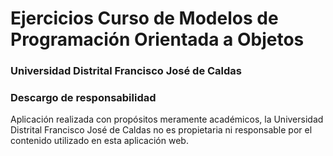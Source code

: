 # Ejercicios Curso de Modelos de Programación Orientada a Objetos
### Universidad Distrital Francisco José de Caldas

### Descargo de responsabilidad
Aplicación realizada con propósitos meramente académicos, 
la Universidad Distrital Francisco José de Caldas no es propietaria
ni responsable por el contenido utilizado en esta aplicación web.
